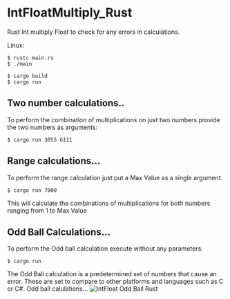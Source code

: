 # IntFloatMultiply_Rust
Rust Int multiply Float to check for any errors in calculations.

Linux:
```terminal
$ rustc main.rs
$ ./main
```
```terminal
$ cargo build
$ cargo run
```

## Two number calculations..
To perform the combination of multiplications on just two numbers provide the two numbers as arguments:
```terminal
$ cargo run 3055 6111
```
## Range calculations...
To perform the range calculation just put a Max Value as a single argument.
```terminal
$ cargo run 7000
```
This will calculate the combinations of multiplications for both numbers ranging from 1 to Max Value

## Odd Ball Calculations...
To perform the Odd ball calculation execute without any parameters.
```terminal
$ cargo run
```
The Odd Ball calculation is a predetermined set of numbers that cause an error.  These are set to compare to other platforms and languages such as C or C#.
Odd ball calulations...
![IntFloat Odd Ball Rust](https://github.com/user-attachments/assets/d7641035-5ebf-41ac-858a-81bb95b4d33d)
